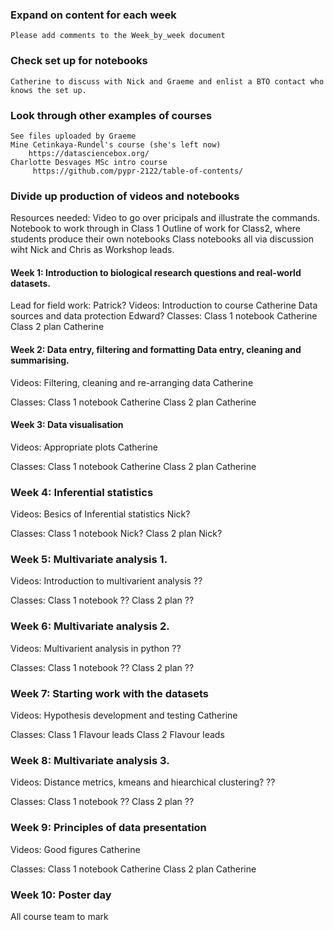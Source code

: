 
### Expand on content for each week
    Please add comments to the Week_by_week document

### Check set up for notebooks 
    Catherine to discuss with Nick and Graeme and enlist a BTO contact who knows the set up.

### Look through other examples of courses
    See files uploaded by Graeme
    Mine Cetinkaya-Rundel's course (she's left now)
        https://datasciencebox.org/
    Charlotte Desvages MSc intro course
         https://github.com/pypr-2122/table-of-contents/

### Divide up production of videos and notebooks
Resources needed:
    Video to go over pricipals and illustrate the commands.
    Notebook to work through in Class 1
    Outline of work for Class2, where students produce their own notebooks
    Class notebooks all via discussion wiht Nick and Chris as Workshop leads.

#### Week 1: Introduction to biological research questions and real-world datasets.  
Lead for field work:  Patrick?
Videos: 
    Introduction to course Catherine
    Data sources and data protection Edward?
Classes:
    Class 1 notebook Catherine
    Class 2 plan Catherine

#### Week 2: Data entry, filtering and formatting Data entry, cleaning and summarising.  
Videos: 
    Filtering, cleaning and re-arranging data Catherine

Classes:
    Class 1 notebook Catherine
    Class 2 plan Catherine

#### Week 3: Data visualisation  
Videos: 
    Appropriate plots Catherine

Classes:
    Class 1 notebook Catherine
    Class 2 plan Catherine

### Week 4: Inferential statistics   
Videos: 
    Besics of Inferential statistics Nick?

Classes:
    Class 1 notebook Nick?
    Class 2 plan Nick?

### Week 5: Multivariate analysis 1.  
Videos: 
    Introduction to multivarient analysis ??

Classes:
    Class 1 notebook ??
    Class 2 plan ??

### Week 6: Multivariate analysis 2.  
Videos: 
    Multivarient analysis in python ??

Classes:
    Class 1 notebook ??
    Class 2 plan ??

### Week 7: Starting work with the datasets  
Videos: 
    Hypothesis development and testing Catherine

Classes:
    Class 1 Flavour leads
    Class 2 Flavour leads

### Week 8: Multivariate analysis 3.
Videos: 
    Distance metrics, kmeans and hiearchical clustering? ??

Classes:
    Class 1 notebook ??
    Class 2 plan ??

### Week 9: Principles of data presentation  
Videos: 
    Good figures Catherine

Classes:
    Class 1 notebook Catherine
    Class 2 plan Catherine

### Week 10: Poster day  
All course team to mark



